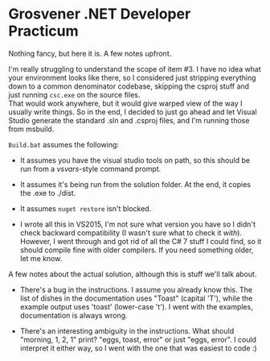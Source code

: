 Grosvener .NET Developer Practicum
==================================


Nothing fancy, but here it is.   A few notes upfront.

I'm really struggling to understand the scope of item #3.   I have no idea what your environment looks like there, so I considered
just stripping everything down to a common denominator codebase, skipping the csproj stuff and just  running `csc.exe` on the source files.  
That would work anywhere, but it would give warped view of the way I usually write things.  So in the end, I decided to just go ahead and let
Visual Studio generate the standard .sln and .csproj files, and I'm running those from msbuild.   

`Build.bat` assumes the following:

* It assumes you have the visual studio tools on path, so this should be run from a *vsvars*-style command prompt.  

* It assumes it's being run from the solution folder.  At the end, it copies the .exe to ./dist.

* It assumes `nuget restore` isn't blocked.

* I wrote all this in VS2015, I'm not sure what version you have so I didn't check backward compatibility (I wasn't sure what to check it *with*).  
However, I went through and got rid of all the C# 7 stuff I could find, so it should compile fine with older compilers.  If you need something older, 
let me know.

A few notes about the actual solution, although this is stuff we'll talk about.

* There's a bug in the instructions.  I assume you already know this.  The list of dishes in the documentation uses "Toast" (capital 'T'), while 
the example output uses 'toast' (lower-case 't').   I went with the examples, documentation is always wrong.

* There's an interesting ambiguity in the instructions.  What should "morning, 1, 2, 1" print?  "eggs, toast, error" or just "eggs, error". I could 
interpret it either way, so I went with the one that was easiest to code :)




